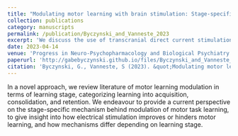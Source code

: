 ```yaml
---
title: "Modulating motor learning with brain stimulation: Stage-specific perspectives for transcranial and transcutaneous delivery"
collection: publications
category: manuscripts
permalink: /publication/Byczynski_and_Vanneste_2023
excerpt: 'We discuss the use of transcranial direct current stimulation, transcranial alternating current stimulation, and peripheral nerve stimulation to modulate motor learning.'
date: 2023-04-14
venue: 'Progress in Neuro-Psychopharmacology and Biological Psychiatry'
paperurl: 'http://gabebyczynski.github.io/files/Byczynski_and_Vanneste_2023.pdf'
citation: 'Byczynski, G., Vanneste, S (2023). &quot;Modulating motor learning with brain stimulation: Stage-specific perspectives for transcranial and transcutaneous delivery.&quot; <i>Progress in Neuro-Psychopharmacology and Biological Psychiatry</i>. 125, 110766.'
---
```


In a novel approach, we review literature of motor learning modulation in terms of learning stage, categorizing learning into acquisition, consolidation, and retention. We endeavour to provide a current perspective on the stage-specific mechanism behind modulation of motor task learning, to give insight into how electrical stimulation improves or hinders motor learning, and how mechanisms differ depending on learning stage.
